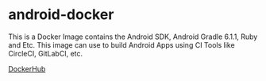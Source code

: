 # android-docker

This is a Docker Image contains the Android SDK, Android Gradle 6.1.1, Ruby and Etc.
This image can use to build Android Apps using CI Tools like CircleCI, GitLabCI, etc.

[DockerHub](https://hub.docker.com/r/wahyupermadie/android-api/tags?page=1&ordering=last_updated)